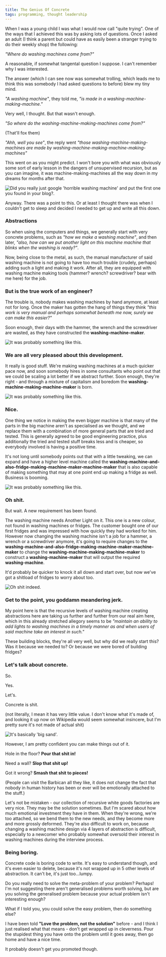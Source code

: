 ```yaml
---
title: The Genius Of Concrete
tags: programming, thought leadership
---
```


When I was a young child I was what I would now call "quite trying". One of the ways that I achieved
this was by asking lots of questions. Once I asked an adult (I think a parent but could have as easily
been a stranger trying to do their weekly shop) the following:

*"Where do washing machines come from?"*

A reasonable, if somewhat tangental question I suppose. I can't remember why I
was interested.


The answer (which I can see now was somewhat trolling, which leads me to think this was somebody I had asked questions to before) blew my tiny mind.

*"A washing machine"*, they told me, *"is made in a washing-machine-making-machine."*

Very well, I thought. But that wasn't enough.

*"So where do the washing-machine-making-machines come from?"*

(That'll fox them)

*"Ahh, well you see"*, the reply went *"those washing-machine-making-machines are
made by washing-machine-making-machine-making-machines"*

This went on as you might predict. I won't bore you with what was obviously some sort of early lesson in the dangers of
unsupervised recursion, but as you can imagine, it was machine-making-machines
all the way down in my dreams for months after that.

![Did you really just google 'horrible washing machine' and put the first one you found in your blog?.](/images/washing-1.png "Did you really just google 'horrible washing machine' and put the first one you found in your blog?")

Anyway. There was a point to this. Or at least I thought there was when I
couldn't get to sleep and decided I needed to get up and write all this down.

### Abstractions

So when using the computers and things, we generally start with very concrete
problems, such as *"how we make a washing machine"*, and then later, *"also, how can we put another light on this machine machine that
blinks when the washing is ready?"*.

Now, being close to the metal, as such, the manual manufacturer of said washing machine
is not going to have too much trouble (crudely, perhaps) adding such a light and making it work. After all, 
they are equipped with washing machine making tools (hammer? wrench?
screwdriver? bear with me here) for the job.

### But is the true work of an engineer?

The trouble is, nobody makes washing machines by hand anymore, at least not for
long. Once the maker has gotten the hang of things they think *"this work is
very manual and perhaps somewhat beneath me now, surely we can make this easier?"*

Soon enough, their days with the hammer, the wrench and the
screwdriver are wasted, as they have constructed the **washing-machine-maker**.

![It was probably something like this.](/images/washing-2.png "It was probably
something like this.")

### We are all very pleased about this development.

It really is good stuff. We're making washing machines at a much quicker pace
now, and soon somebody hires in some consultants who point out that we could be
scaling a lot better if we abstract further. Soon enough, they're right - and
through a mixture of capitalism and boredom the  **washing-machine-making-machine-maker** is born.

![It was probably something like this.](/images/washing-3.png "It was probably
something like this.")

### Nice.

One thing we notice in making the even bigger machine is that many of the parts
in the big machine aren't as specialised as we thought, and we replace them
with a combination of more general parts that are tried and tested. This is
generally agreed to be good engineering practice, plus additionally the tried and tested stuff breaks less and is cheaper, so
everybody involved is having a positive time.

It's not long until somebody points out that with a little tweaking, we can expand and have a higher level machine called the **washing-machine-and-also-fridge-making-machine-maker-machine-maker** that is also capable of making something that may at one point end up making a fridge as well. Business is booming.

![It was probably something like this.](/images/washing-4.png "It was probably
something like this.")

### Oh shit.

But wait. A new requirement has been found.

The washing machine needs Another Light on it. This one is a new colour, not
found in washing machines or fridges. The customer bought one of our first
fridges and was impressed with how quickly they had worked for him. However now
changing the washing machine isn't a job for a hammer, a wrench or a
screwdriver anymore, it's going to require changes to the
**washing-machine-and-also-fridge-making-machine-maker-machine-maker** to
change the **washing-machine-making-machine-maker** to construct a  **washing-machine-maker** that will output the required **washing-machine**.

It'd probably be quicker to knock it all down and start over, but now we've got
a shitload of fridges to worry about too.

![Oh shit indeed.](/images/fridge.png "Oh shit indeed.")

### Get to the point, you goddamn meandering jerk.

My point here is that the recursive levels of washing machine creating
abstractions here are taking us further and further from our real aim here,
which in this already stretched allegory seems to be *"maintain an ability to
add lights to washing machines in a timely manner as and when users of said
machine take an interest in such."*

These building blocks, they're all very well, but why did we really start this?
Was it because we needed to? Or because we were bored of building fridges?

### Let's talk about concrete.

So.

Yes.

Let's.

Concrete is shit.

(not literally, I mean it has very little value. I don't know what it's made of, and looking it up now on
Wikipedia would seem somewhat insincere, but I'm pretty sure it's not made of
actual shit)

![It's basically 'big sand'.](/images/concrete.png "It's basically 'big sand'.")

However, I am pretty confident you can make things out of it.

Hole in the floor? **Pour that shit in!**

Need a wall? **Slop that shit up!**

Got it wrong? **Smash that shit to pieces!**

(People can visit the Barbican all they like, it does not change the fact that nobody in human history has been or ever will be emotionally attached to the stuff.)

Let's not be mistaken - our collection of recursive white goods factories are very nice. They may be the solution sometimes.
But I'm scared about how much emotional investment they have in them. When they're wrong, we're too attached, so we bend them to the new needs,
and they become more and more grossly deformed. They're also difficult to work
on, because changing a washing machine design via 4 layers of abstraction is
difficult, especially to a newcomer who probably somewhat oversold their interest in
washing machines during the interview process.

### Being boring.

Concrete code is boring code to write. It's easy to understand though, and it's
even easier to delete, because it's not wrapped up in 5 other levels of
abstraction. It can't be, it's just too...lumpy.

Do you really need to solve the meta-problem of your problem? Perhaps! I'm not
suggesting there aren't generalised problems worth solving, but are you solving
the generalised problem because your actual problem isn't interesting enough?

What if I told you, you could solve the easy problem, then do something else?

I have been told **"Love the problem, not the solution"** before - and I think I just realised
what that means - don't get wrapped up in cleverness. Pour the stupidest thing
you have onto the problem until it goes away, then go home and have a nice
time.

It probably doesn't get you promoted though.
